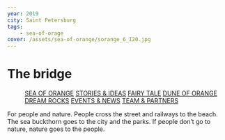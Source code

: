 ```yaml
---
year: 2019
city: Saint Petersburg
tags:
    - sea-of-orage
cover: /assets/sea-of-orange/sorange_6_I20.jpg
---
```


# The bridge

<Menu>
<a href="/sea-of-orange">SEA OF ORANGE</a>
<a href="/sea-of-orange/stories-and-ideas">STORIES & IDEAS</a>
<a href="/sea-of-orange/fairytale">FAIRY TALE</a>
<a href="/sea-of-orange/dune-of-orange">DUNE OF ORANGE</a>
<a href="/sea-of-orange/dreamrocks">DREAM ROCKS</a>
<a href="/sea-of-orange/events-and-news">EVENTS & NEWS</a>
<a href="/sea-of-orange/team-and-partners">TEAM & PARTNERS</a>
</Menu>

For people and nature. People cross the street and railways to the beach. The sea buckthorn goes to the city and the parks. If people don’t go to nature, nature goes to the people.

